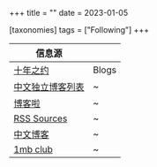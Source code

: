 +++
title = ""
date = 2023-01-05

[taxonomies]
tags = ["Following"]
+++ 

| 信息源 |  |
| -- | -- |
| [十年之约](https://www.foreverblog.cn/blogs.html?year=2022) | Blogs |
| [中文独立博客列表](https://github.com/timqian/chinese-independent-blogs) | ~ |
| [博客啦](https://www.boke.la/) | ~ |
| [RSS  Sources](https://rss-source.com/) | ~  |
| [中文博客](https://zhblogs.ohyee.cc/) | ~ |
| [1mb club](https://1mb.club/) | ~ |
<!-- more -->